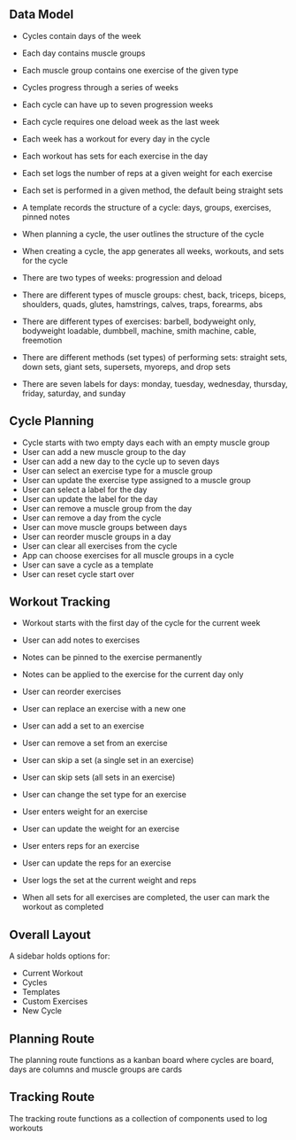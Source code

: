 ## Data Model

- Cycles contain days of the week
- Each day contains muscle groups
- Each muscle group contains one exercise of the given type

- Cycles progress through a series of weeks
- Each cycle can have up to seven progression weeks
- Each cycle requires one deload week as the last week
- Each week has a workout for every day in the cycle
- Each workout has sets for each exercise in the day
- Each set logs the number of reps at a given weight for each exercise
- Each set is performed in a given method, the default being straight sets

- A template records the structure of a cycle: days, groups, exercises, pinned
  notes

- When planning a cycle, the user outlines the structure of the cycle
- When creating a cycle, the app generates all weeks, workouts, and sets for the
  cycle

- There are two types of weeks: progression and deload

- There are different types of muscle groups: chest, back, triceps, biceps,
  shoulders, quads, glutes, hamstrings, calves, traps, forearms, abs

- There are different types of exercises: barbell, bodyweight only, bodyweight
  loadable, dumbbell, machine, smith machine, cable, freemotion

- There are different methods (set types) of performing sets: straight sets,
  down sets, giant sets, supersets, myoreps, and drop sets

- There are seven labels for days: monday, tuesday, wednesday, thursday, friday,
  saturday, and sunday

## Cycle Planning

- Cycle starts with two empty days each with an empty muscle group
- User can add a new muscle group to the day
- User can add a new day to the cycle up to seven days
- User can select an exercise type for a muscle group
- User can update the exercise type assigned to a muscle group
- User can select a label for the day
- User can update the label for the day
- User can remove a muscle group from the day
- User can remove a day from the cycle
- User can move muscle groups between days
- User can reorder muscle groups in a day
- User can clear all exercises from the cycle
- App can choose exercises for all muscle groups in a cycle
- User can save a cycle as a template
- User can reset cycle start over

## Workout Tracking

- Workout starts with the first day of the cycle for the current week
- User can add notes to exercises
- Notes can be pinned to the exercise permanently
- Notes can be applied to the exercise for the current day only
- User can reorder exercises
- User can replace an exercise with a new one
- User can add a set to an exercise
- User can remove a set from an exercise
- User can skip a set (a single set in an exercise)
- User can skip sets (all sets in an exercise)
- User can change the set type for an exercise

- User enters weight for an exercise
- User can update the weight for an exercise
- User enters reps for an exercise
- User can update the reps for an exercise
- User logs the set at the current weight and reps

- When all sets for all exercises are completed, the user can mark the workout
  as completed

## Overall Layout

A sidebar holds options for:

- Current Workout
- Cycles
- Templates
- Custom Exercises
- New Cycle

## Planning Route

The planning route functions as a kanban board where cycles are board, days are
columns and muscle groups are cards

## Tracking Route

The tracking route functions as a collection of components used to log workouts
